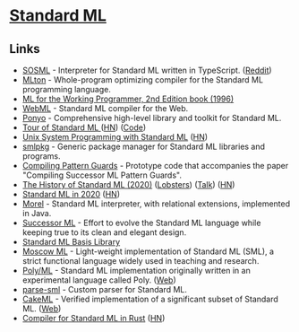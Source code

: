 # [Standard ML](https://en.wikipedia.org/wiki/Standard_ML)

## Links

- [SOSML](https://github.com/SOSML/SOSML) - Interpreter for Standard ML written in TypeScript. ([Reddit](https://www.reddit.com/r/programming/comments/d1es7v/try_standard_ml_in_your_browser_courtesy_of/))
- [MLton](https://github.com/MLton/mlton) - Whole-program optimizing compiler for the Standard ML programming language.
- [ML for the Working Programmer, 2nd Edition book (1996)](https://www.cl.cam.ac.uk/~lp15/MLbook/pub-details.html)
- [WebML](https://github.com/KeenS/webml) - Standard ML compiler for the Web.
- [Ponyo](https://github.com/eatonphil/ponyo) - Comprehensive high-level library and toolkit for Standard ML.
- [Tour of Standard ML ](https://saityi.github.io/sml-tour/tour/00-00-welcome.html) ([HN](https://news.ycombinator.com/item?id=22180834)) ([Code](https://github.com/Saityi/a-tour-of-standard-ml))
- [Unix System Programming with Standard ML](http://www.mlton.org/References.attachments/Shipman02.pdf) ([HN](https://news.ycombinator.com/item?id=22246334))
- [smlpkg](https://github.com/melsman/smlpkg) - Generic package manager for Standard ML libraries and programs.
- [Compiling Pattern Guards](https://github.com/JohnReppy/compiling-pattern-guards) - Prototype code that accompanies the paper "Compiling Successor ML Pattern Guards".
- [The History of Standard ML (2020)](https://smlfamily.github.io/history/SML-history.pdf) ([Lobsters](https://lobste.rs/s/0clf32/history_standard_ml)) ([Talk](https://www.pldi21.org/prerecorded_hopl.21.html)) ([HN](https://news.ycombinator.com/item?id=27800211))
- [Standard ML in 2020](https://notes.eatonphil.com/standard-ml-in-2020.html) ([HN](https://news.ycombinator.com/item?id=24890463))
- [Morel](https://github.com/julianhyde/morel) - Standard ML interpreter, with relational extensions, implemented in Java.
- [Successor ML](https://github.com/SMLFamily/Successor-ML) - Effort to evolve the Standard ML language while keeping true to its clean and elegant design.
- [Standard ML Basis Library](https://github.com/SMLFamily/BasisLibrary)
- [Moscow ML](https://github.com/kfl/mosml) - Light-weight implementation of Standard ML (SML), a strict functional language widely used in teaching and research.
- [Poly/ML](https://github.com/polyml/polyml) - Standard ML implementation originally written in an experimental language called Poly. ([Web](https://www.polyml.org/))
- [parse-sml](https://github.com/shwestrick/parse-sml) - Custom parser for Standard ML.
- [CakeML](https://github.com/CakeML/cakeml) - Verified implementation of a significant subset of Standard ML. ([Web](https://cakeml.org/))
- [Compiler for Standard ML in Rust](https://github.com/SomewhatML/sml-compiler) ([HN](https://news.ycombinator.com/item?id=28465185))
